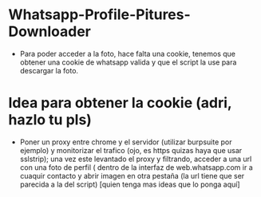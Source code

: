 # Whatsapp-Profile-Pitures-Downloader

- Para poder acceder a la foto, hace falta una cookie, tenemos que obtener una cookie de whatsapp valida y que el script la use para descargar la foto.

Idea para obtener la cookie (adri, hazlo tu pls)
=============
- Poner un proxy entre chrome y el servidor (utilizar burpsuite por ejemplo) y monitorizar el trafico (ojo, es https quizas haya que usar sslstrip); una vez este levantado el proxy y filtrando, acceder a una url con una foto de perfil ( dentro de la interfaz de web.whatsapp.com ir a cuaquir contacto y abrir imagen en otra pestaña (la url tiene que ser parecida a la del script) [quien tenga mas ideas que lo ponga aquí]

